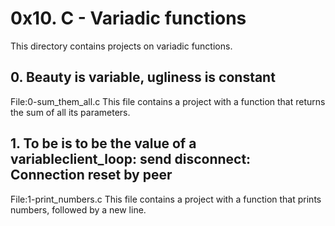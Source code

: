 # 0x10. C - Variadic functions

This directory contains projects on variadic functions.

## 0. Beauty is variable, ugliness is constant

File:0-sum_them_all.c
This file contains a project with a function that returns the sum of all its parameters.

## 1. To be is to be the value of a variableclient_loop: send disconnect: Connection reset by peer

File:1-print_numbers.c
This file contains a project with a function that prints numbers, followed by a new line.


